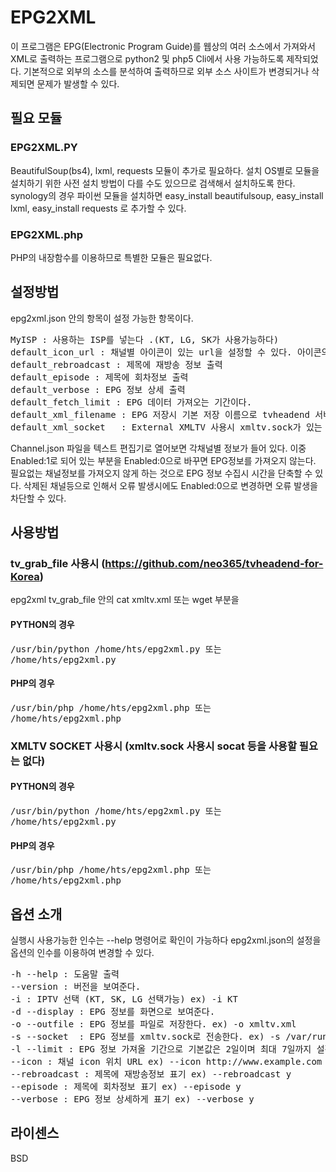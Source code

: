 # EPG2XML

이 프로그램은 EPG(Electronic Program Guide)를 웹상의 여러 소스에서 가져와서 XML로 출력하는 프로그램으로 python2 및 php5 Cli에서 사용 가능하도록 제작되었다.
기본적으로 외부의 소스를 분석하여 출력하므로 외부 소스 사이트가 변경되거나 삭제되면 문제가 발생할 수 있다.

## 필요 모듈

### EPG2XML.PY
BeautifulSoup(bs4), lxml, requests 모듈이 추가로 필요하다.
설치 OS별로 모듈을 설치하기 위한 사전 설치 방법이 다를 수도 있으므로 검색해서 설치하도록 한다.
synology의 경우 파이썬 모듈을 설치하면 easy_install beautifulsoup, easy_install lxml, easy_install requests 로 추가할 수 있다.

### EPG2XML.php
PHP의 내장함수를 이용하므로 특별한 모듈은 필요없다. 

## 설정방법
epg2xml.json 안의 항목이 설정 가능한 항목이다. 
<pre>
MyISP : 사용하는 ISP를 넣는다 .(KT, LG, SK가 사용가능하다)
default_icon_url : 채널별 아이콘이 있는 url을 설정할 수 있다. 아이콘의 이름은 json 파일에 있는 Id.png로 기본설정되어 있다.
default_rebroadcast : 제목에 재방송 정보 출력
default_episode : 제목에 회차정보 출력
default_verbose : EPG 정보 상세 출력
default_fetch_limit : EPG 데이터 가져오는 기간이다.
default_xml_filename : EPG 저장시 기본 저장 이름으로 tvheadend 서버가 쓰기가 가능한 경로로 설정해야 한다.
default_xml_socket   : External XMLTV 사용시 xmltv.sock가 있는 경로로 설정해준다.
</pre>

Channel.json 파일을 텍스트 편집기로 열어보면 각채널별 정보가 들어 있다.
이중 Enabled:1로 되어 있는 부분을 Enabled:0으로 바꾸면 EPG정보를 가져오지 않는다.
필요없는 채널정보를 가져오지 않게 하는 것으로 EPG 정보 수집시 시간을 단축할 수 있다.
삭제된 채널등으로 인해서 오류 발생시에도 Enabled:0으로 변경하면 오류 발생을 차단할 수 있다.

## 사용방법

### tv_grab_file 사용시 (https://github.com/neo365/tvheadend-for-Korea)
epg2xml
tv_grab_file 안의 cat xmltv.xml 또는 wget 부분을

#### PYTHON의 경우
<pre>
/usr/bin/python /home/hts/epg2xml.py 또는
/home/hts/epg2xml.py
</pre>

#### PHP의 경우
<pre>
/usr/bin/php /home/hts/epg2xml.php 또는
/home/hts/epg2xml.php
</pre>

 
### XMLTV SOCKET 사용시 (xmltv.sock 사용시 socat 등을 사용할 필요는 없다)
#### PYTHON의 경우
<pre>
/usr/bin/python /home/hts/epg2xml.py 또는
/home/hts/epg2xml.py
</pre>

#### PHP의 경우
<pre>
/usr/bin/php /home/hts/epg2xml.php 또는
/home/hts/epg2xml.php
</pre>

## 옵션 소개
실행시 사용가능한 인수는 --help 명령어로 확인이 가능하다
epg2xml.json의 설정을 옵션의 인수를 이용하여 변경할 수 있다.
<pre>
-h --help : 도움말 출력
--version : 버전을 보여준다.
-i : IPTV 선택 (KT, SK, LG 선택가능) ex) -i KT
-d --display : EPG 정보를 화면으로 보여준다.
-o --outfile : EPG 정보를 파일로 저장한다. ex) -o xmltv.xml
-s --socket  : EPG 정보를 xmltv.sock로 전송한다. ex) -s /var/run/xmltv.sock
-l --limit : EPG 정보 가져올 기간으로 기본값은 2일이며 최대 7일까지 설정 가능하다. ex) -l 2
--icon : 채널 icon 위치 URL ex) --icon http://www.example.com
--rebroadcast : 제목에 재방송정보 표기 ex) --rebroadcast y
--episode : 제목에 회차정보 표기 ex) --episode y
--verbose : EPG 정보 상세하게 표기 ex) --verbose y
</pre>

## 라이센스
BSD
